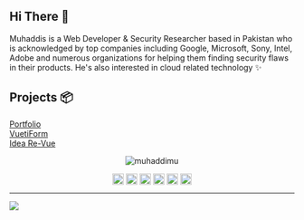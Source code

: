 ## Hi There 👋
Muhaddis is a Web Developer & Security Researcher based in Pakistan who is acknowledged by top companies including Google, Microsoft, Sony, Intel, Adobe and numerous organizations for helping them finding security flaws in their products. He's also interested in cloud related technology ✨


## Projects 📦
[Portfolio](https://github.com/MuhaddiMu/Portfolio)   
[VuetiForm](https://github.com/MuhaddiMu/VuetiForm)   
[Idea Re-Vue](https://github.com/MuhaddiMu/Idea-ReVue)   

<p align="center"> <img src="https://github-readme-stats.vercel.app/api?username=muhaddimu&show_icons=true" alt="muhaddimu" /> </p>

<p align="center">
<a href="https://dev.to/muhaddimu" target="blank"><img align="center" src="https://cdn.jsdelivr.net/npm/simple-icons@3.0.1/icons/dev-dot-to.svg" alt="muhaddimu" height="20" width="20" /></a>
<a href="https://twitter.com/muhaddimu" target="blank"><img align="center" src="https://cdn.jsdelivr.net/npm/simple-icons@3.0.1/icons/twitter.svg" alt="muhaddimu" height="20" width="20" /></a>
<a href="https://linkedin.com/in/muhaddimu" target="blank"><img align="center" src="https://cdn.jsdelivr.net/npm/simple-icons@3.0.1/icons/linkedin.svg" alt="muhaddimu" height="20" width="20" /></a>
<a href="https://stackoverflow.com/users/9773113/" target="blank"><img align="center" src="https://cdn.jsdelivr.net/npm/simple-icons@3.0.1/icons/stackoverflow.svg" alt="muhaddis" height="20" width="20" /></a>
<a href="https://fb.com/muhaddimu" target="blank"><img align="center" src="https://cdn.jsdelivr.net/npm/simple-icons@3.0.1/icons/facebook.svg" alt="muhaddimu" height="20" width="20" /></a>
<a href="https://www.youtube.com/c/muhammadmuhaddis" target="blank"><img align="center" src="https://cdn.jsdelivr.net/npm/simple-icons@3.0.1/icons/youtube.svg" alt="muhammadmuhaddis" height="20" width="20" /></a>
</p>

---

![](https://komarev.com/ghpvc/?username=MuhaddiMu&color=red&label=Profile+Views)
